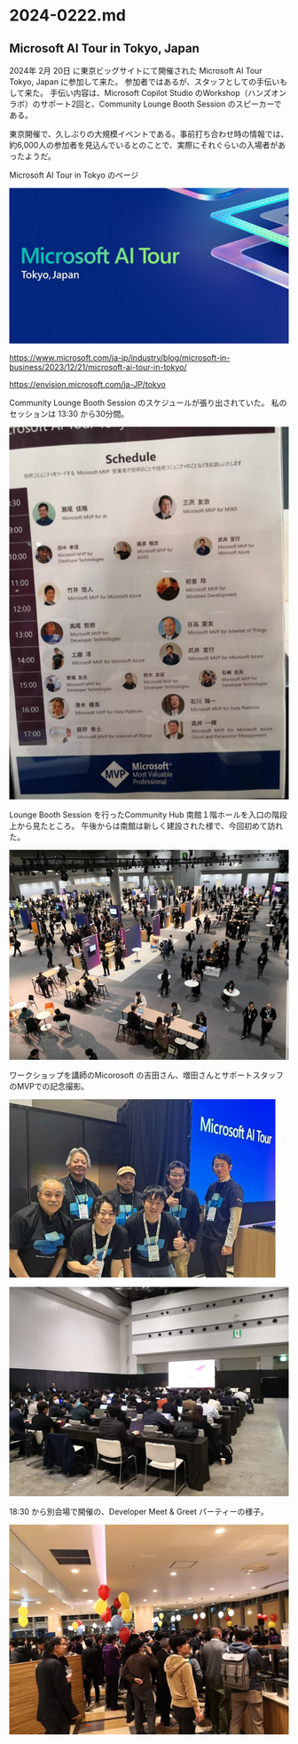 # 2024-0222.md

## Microsoft AI Tour in Tokyo, Japan

2024年 2月 20日 に東京ビッグサイトにて開催された Microsoft AI Tour Tokyo, Japan に参加して来た。
参加者ではあるが、スタッフとしての手伝いもして来た。
手伝い内容は、Microsoft Copilot Studio のWorkshop（ハンズオンラボ）のサポート2回と、Community Lounge Booth Session のスピーカーである。

東京開催で、久しぶりの大規模イベントである。事前打ち合わせ時の情報では、約6,000人の参加者を見込んでいるとのことで、実際にそれぐらいの入場者があったようだ。

Microsoft AI Tour in Tokyo のページ

![Microsoft AI Tour in Tokyo](AITour.png)

https://www.microsoft.com/ja-jp/industry/blog/microsoft-in-business/2023/12/21/microsoft-ai-tour-in-tokyo/

https://envision.microsoft.com/ja-JP/tokyo

Community Lounge Booth Session のスケジュールが張り出されていた。
私のセッションは 13:30 から30分間。

![Community Lounge Booth Session](ao-1p.jpg)

Lounge Booth Session を行ったCommunity Hub 南館１階ホールを入口の階段上から見たところ。
午後からは南館は新しく建設された様で、今回初めて訪れた。

![Community Hub Hall](ao-2p.jpg)

ワークショップを講師のMicorosoft の吉田さん、増田さんとサポートスタッフのMVPでの記念撮影。

![Workshop Staff](ao-3p.jpg)

![Workshop: Microsoft Copilot Studio](ao-4p.jpg)

18:30 から別会場で開催の、Developer Meet & Greet パーティーの様子。

![Party](ao-5p.jpg)

